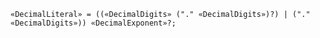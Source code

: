 <!-- This file is generated automatically by infrastructure scripts. Please don't edit by hand. -->

```{ .ebnf .slang-ebnf #DecimalLiteral }
«DecimalLiteral» = ((«DecimalDigits» ("." «DecimalDigits»)?) | ("." «DecimalDigits»)) «DecimalExponent»?;
```
